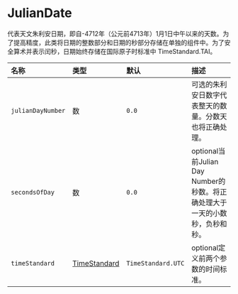 # JulianDate

代表天文朱利安日期，即自-4712年（公元前4713年）1月1日中午以来的天数。为了提高精度，此类将日期的整数部分和日期的秒部分存储在单独的组件中。为了安全算术并表示闰秒，日期始终存储在国际原子时标准中 TimeStandard.TAI。

| 名称 | 类型 | 默认 | 描述 |
| :--- | :--- | :--- | :--- |
| `julianDayNumber` | 数 | `0.0` | 可选的朱利安日数字代表整天的数量。分数天也将正确处理。 |
| `secondsOfDay` | 数 | `0.0` | optional当前Julian Day Number的秒数。将正确处理大于一天的小数秒，负秒和秒。 |
| `timeStandard` | [TimeStandard](https://cesiumjs.org/Cesium/Build/Documentation/TimeStandard.html) | `TimeStandard.UTC` | optional定义前两个参数的时间标准。 |



